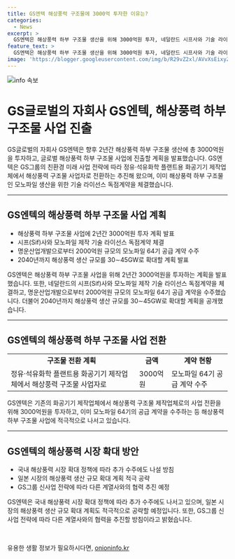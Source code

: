 ```yaml
---
title: GS엔텍 해상풍력 구조물에 3000억 투자한 이유는?
categories:
  - News
excerpt: >
  GS엔텍은 해상풍력 하부 구조물 생산을 위해 3000억원 투자, 네덜란드 시프사와 기술 라이선스 독점계약 체결. 공급 계약도 체결해 해상풍력 시장 진출에 박차. GS그룹의 친환경 미래 사업 전략에 따른 투자로, 해상풍력 신사업을 통해 GS E&R, GS EPS와의 협력 강조. 2040년까지 30∼45GW로 생산 규모를 확대하며 일본 시장도 공략할 방침.
feature_text: >
  GS엔텍은 해상풍력 하부 구조물 생산을 위해 3000억원 투자, 네덜란드 시프사와 기술 라이선스 독점계약 체결. 공급 계약도 체결해 해상풍력 시장 진출에 박차. GS그룹의 친환경 미래 사업 전략에 따른 투자로, 해상풍력 신사업을 통해 GS E&R, GS EPS와의 협력 강조. 2040년까지 30∼45GW로 생산 규모를 확대하며 일본 시장도 공략할 방침.
image: 'https://blogger.googleusercontent.com/img/b/R29vZ2xl/AVvXsEixyZcFfHzMRdzZMjFBmAUKJYCLCGyLL1o632UiGVXcaFdKo_bkvkuCioo0uUKlGfBVcT3P84aROyZIXSBEx3Aw5nCQ3pTgDom1WDC4m8eifvWiAmWEEVb4x6G_l8C0QH225ldMjyaFvpxGEBGNO37VmDTDMHGhJPq73UglMfDca1-0aw/s1600/blogspot.png'
---
```


<p><img src="https://blogger.googleusercontent.com/img/b/R29vZ2xl/AVvXsEixyZcFfHzMRdzZMjFBmAUKJYCLCGyLL1o632UiGVXcaFdKo_bkvkuCioo0uUKlGfBVcT3P84aROyZIXSBEx3Aw5nCQ3pTgDom1WDC4m8eifvWiAmWEEVb4x6G_l8C0QH225ldMjyaFvpxGEBGNO37VmDTDMHGhJPq73UglMfDca1-0aw/s1600/blogspot.png" alt="info 속보" /></p>

<h1>GS글로벌의 자회사 GS엔텍, 해상풍력 하부 구조물 사업 진출</h1>

<p data-ke-size="size16">GS글로벌의 자회사 GS엔텍은 향후 2년간 해상풍력 하부 구조물 생산에 총 3000억원을 투자하고, 글로벌 해상풍력 하부 구조물 사업에 진출할 계획을 발표했습니다. GS엔텍은 GS그룹의 친환경 미래 사업 전략에 따라 정유·석유화학 플랜트용 화공기기 제작업체에서 해상풍력 구조물 사업자로 전환하는 추진해 왔으며, 이미 해상풍력 하부 구조물인 모노파일 생산을 위한 기술 라이선스 독점계약을 체결했습니다.</p>

<hr>

<h2 data-ke-size="size26">GS엔텍의 해상풍력 하부 구조물 사업 계획</h2>

<ul>
  <li>해상풍력 하부 구조물 사업에 2년간 3000억원 투자 계획 발표</li>
  <li>시프(Sif)사와 모노파일 제작 기술 라이선스 독점계약 체결</li>
  <li>명운산업개발으로부터 2000억원 규모의 모노파일 64기 공급 계약 수주</li>
  <li>2040년까지 해상풍력 생산 규모를 30∼45GW로 확대할 계획 발표</li>
</ul>

<p data-ke-size="size16">GS엔텍은 해상풍력 하부 구조물 사업을 위해 2년간 3000억원을 투자하는 계획을 발표했습니다. 또한, 네덜란드의 시프(Sif)사와 모노파일 제작 기술 라이선스 독점계약을 체결하고, 명운산업개발으로부터 2000억원 규모의 모노파일 64기 공급 계약을 수주했습니다. 더불어 2040년까지 해상풍력 생산 규모를 30∼45GW로 확대할 계획을 공개했습니다.</p>

<hr>

<h2 data-ke-size="size26">GS엔텍의 해상풍력 하부 구조물 사업 전환</h2>

<table>
  <tr>
    <td style="text-align: center; height: 17px;"><b>구조물 전환 계획</b></td>
    <td style="text-align: center; height: 17px;"><b>금액</b></td>
    <td style="text-align: center; height: 17px;"><b>계약 현황</b></td>
  </tr>
  <tr>
    <td>정유·석유화학 플랜트용 화공기기 제작업체에서 해상풍력 구조물 사업자로</td>
    <td>3000억원</td>
    <td>모노파일 64기 공급 계약 수주</td>
  </tr>
</table>

<p data-ke-size="size16">GS엔텍은 기존의 화공기기 제작업체에서 해상풍력 구조물 제작업체로의 사업 전환을 위해 3000억원을 투자하고, 이미 모노파일 64기의 공급 계약을 수주하는 등 해상풍력 하부 구조물 사업에 적극적으로 나서고 있습니다.</p>

<hr>

<h2 data-ke-size="size26">GS엔텍의 해상풍력 시장 확대 방안</h2>

<ul>
  <li>국내 해상풍력 시장 확대 정책에 따라 추가 수주에도 나설 방침</li>
  <li>일본 시장의 해상풍력 생산 규모 확대 계획 적극 공략</li>
  <li>GS그룹 신사업 전략에 따라 다른 계열사와의 협력 추진 예정</li>
</ul>

<p data-ke-size="size16">GS엔텍은 국내 해상풍력 시장 확대 정책에 따라 추가 수주에도 나서고 있으며, 일본 시장의 해상풍력 생산 규모 확대 계획도 적극적으로 공략할 예정입니다. 또한, GS그룹 신사업 전략에 따라 다른 계열사와의 협력을 추진할 방침이라고 밝혔습니다.</p>

<p data-ke-size="size16">&nbsp;</p>
유용한 생활 정보가 필요하시다면, <a href="https://onioninfo.kr" rel="dofollow">onioninfo.kr</a>


